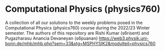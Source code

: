 # Computational Physics (physics760)

A collection of all our solutions to the weekly problems posed in the Computational Physics (physics760) course during the 2022/23 Winter semester. The authors of this repository are Rishi Kumar (s6risent) and Pugazharasu Anancia Devaneyan (s6puanan)
https://web3.physik.uni-bonn.de/mhb/mhb.php?sem=33&stg=MSPHYSIK2&modulteil=physics760
